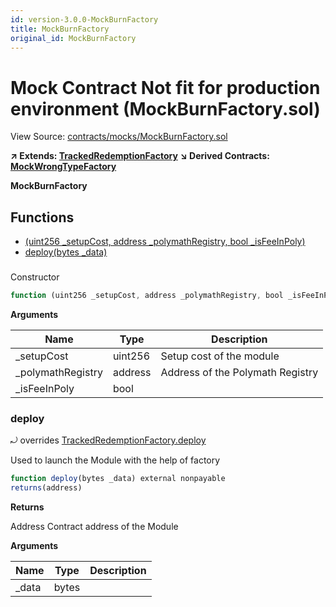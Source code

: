 ```yaml
---
id: version-3.0.0-MockBurnFactory
title: MockBurnFactory
original_id: MockBurnFactory
---
```


# Mock Contract Not fit for production environment (MockBurnFactory.sol)

View Source: [contracts/mocks/MockBurnFactory.sol](../../../contracts/mocks/MockBurnFactory.sol)

**↗ Extends: [TrackedRedemptionFactory](TrackedRedemptionFactory.md)**
**↘ Derived Contracts: [MockWrongTypeFactory](MockWrongTypeFactory.md)**

**MockBurnFactory**

## Functions

- [(uint256 _setupCost, address _polymathRegistry, bool _isFeeInPoly)](#)
- [deploy(bytes _data)](#deploy)

### 

Constructor

```js
function (uint256 _setupCost, address _polymathRegistry, bool _isFeeInPoly) public nonpayable TrackedRedemptionFactory 
```

**Arguments**

| Name        | Type           | Description  |
| ------------- |------------- | -----|
| _setupCost | uint256 | Setup cost of the module | 
| _polymathRegistry | address | Address of the Polymath Registry | 
| _isFeeInPoly | bool |  | 

### deploy

⤾ overrides [TrackedRedemptionFactory.deploy](TrackedRedemptionFactory.md#deploy)

Used to launch the Module with the help of factory

```js
function deploy(bytes _data) external nonpayable
returns(address)
```

**Returns**

Address Contract address of the Module

**Arguments**

| Name        | Type           | Description  |
| ------------- |------------- | -----|
| _data | bytes |  | 

